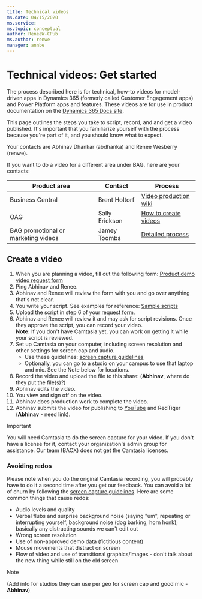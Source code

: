 ```yaml
---
title: Technical videos
ms.date: 04/15/2020
ms.service: 
ms.topic: conceptual
author: ReneeW-CPub
ms.author: renwe
manager: annbe
---
```


# Technical videos: Get started

The process described here is for technical, how-to videos for model-driven apps in Dynamics 365 (formerly called Customer Engagement apps) and Power Platform apps and features. These videos are for use in product documentation on the [Dynamics 365 Docs site](https://docs.microsoft.com/en-us/dynamics365/).

This page outlines the steps you take to script, record, and and get a video published. It's important that you familiarize yourself with the process because you're part of it, and you should know what to expect.

Your contacts are Abhinav Dhankar (abdhanka) and Renee Wesberry (renwe).

If you want to do a video for a different area under BAG, here are your contacts:

**Product area**              | **Contact**                                                 | **Process**
|----------------------------------|--------------------------------------------------------|----------------------|
| Business Central | Brent Holtorf | [Video production wiki](https://teams.microsoft.com/l/entity/com.microsoft.teamspace.tab.wiki/tab::902d4109-2ae1-4992-bde9-f36a3f5be3ad?context=%7B%22subEntityId%22%3A%22%7B%5C%22pageId%5C%22%3A2%2C%5C%22origin%5C%22%3A2%7D%22%2C%22channelId%22%3A%2219%3A06d2c862bf264c5c8ff2b2a82f6eb6cd%40thread.skype%22%7D&tenantId=72f988bf-86f1-41af-91ab-2d7cd011db47)
| OAG              | Sally Erickson| [How to create videos](https://nam06.safelinks.protection.outlook.com/?url=https%3A%2F%2Fmicrosoft.sharepoint.com%2Fteams%2FDynDoc%2FAXContentResources%2FSitePages%2FWriting%2520resources%2520%26%2520best%2520practices.aspx&data=02%7C01%7Crenwe%40microsoft.com%7C6dd77398614e4c4f2d5108d720b5e674%7C72f988bf86f141af91ab2d7cd011db47%7C1%7C0%7C637013837941871212&sdata=kmXUxDZMa3Obut1DbJT4lMYQKDVTRz3CohhYQi%2BlzNk%3D&reserved=0) |
| BAG promotional or marketing videos  | Jamey Toombs  | [Detailed process](https://microsoft.sharepoint.com/teams/Cloud_AI-Motion/SitePages/Alchemy-Video.aspx) |


## Create a video

1.	When you are planning a video, fill out the following form: [Product demo video request form](https://forms.office.com/Pages/ResponsePage.aspx?id=v4j5cvGGr0GRqy180BHbR9b5wR1zDLRMp9sYA_S9dMJURTJYNkNWR1FLRDNCV1FGSUNENEVPUkNMVi4u)
2.	Ping Abhinav and Renee. 
3.	Abhinav and Renee will review the form with you and go over anything that's not clear. 
4. You write your script. See examples for reference: [Sample scripts](tv-sample-scripts.md)
5. Upload the script in step 6 of your [request form](https://forms.office.com/Pages/ResponsePage.aspx?id=v4j5cvGGr0GRqy180BHbR9b5wR1zDLRMp9sYA_S9dMJURTJYNkNWR1FLRDNCV1FGSUNENEVPUkNMVi4u). 
6. Abhinav and Renee will review it and may ask for script revisions. Once they approve the script, you can record your video. <br>
    **Note:** If you don't have Camtasia yet, you can work on getting it while your script is reviewed.
4.	Set up Camtasia on your computer, including screen resolution and other settings for screen cap and audio. <br>
    - Use these guidelines: [screen capture guidelines](https://nam06.safelinks.protection.outlook.com/ap/w-59584e83/?url=https%3A%2F%2Fmicrosoft.sharepoint.com%2F%3Aw%3A%2Ft%2FAlchemy%2FEa8PejgWzWhCnrleOlx5SYABru5dTRwSukHKmxxBSMNwEg%3Fe%3DW6TebI&data=02%7C01%7Crenwe%40microsoft.com%7C94c11c2b93c94696b12d08d7dc8f98cd%7C72f988bf86f141af91ab2d7cd011db47%7C1%7C0%7C637220381621818780&sdata=1K1jVt3CDw7DveIE00cUfQvTubmthGuFFpaprfDB29M%3D&reserved=0)
    - Optionally, you can go to a studio on your campus to use that laptop and mic. See the Note below for locations. 
5.  Record the video and upload the file to this share: (**Abhinav**, where do they put the file(s)?)
6.	Abhinav edits the video. 
7.	You view and sign off on the video.
8.	Abhinav does production work to complete the video.
9.	Abhinav submits the video for publishing to [YouTube](https://www.youtube.com/channel/UCJGCg4rB3QSs8y_1FquelBQ) and RedTiger (**Abhinav** - need link).

> [!IMPORTANT]  
> You will need Camtasia to do the screen capture for your video. If you don't have a license for it, contact your organization's admin group for assistance. Our team (BACX) does not get the Camtasia licenses. 

### Avoiding redos
Please note when you do the original Camtasia recording, you will probably have to do it a second time after you get our feedback. You can avoid a lot of churn by following the [screen capture guidelines](https://nam06.safelinks.protection.outlook.com/ap/w-59584e83/?url=https%3A%2F%2Fmicrosoft.sharepoint.com%2F%3Aw%3A%2Ft%2FAlchemy%2FEa8PejgWzWhCnrleOlx5SYABru5dTRwSukHKmxxBSMNwEg%3Fe%3DW6TebI&data=02%7C01%7Crenwe%40microsoft.com%7C94c11c2b93c94696b12d08d7dc8f98cd%7C72f988bf86f141af91ab2d7cd011db47%7C1%7C0%7C637220381621818780&sdata=1K1jVt3CDw7DveIE00cUfQvTubmthGuFFpaprfDB29M%3D&reserved=0). Here are some common things that cause redos:

- Audio levels and quality
- Verbal flubs and surprise background noise (saying "um", repeating or interrupting yourself, background noise (dog barking, horn honk); basically any distracting sounds we can't edit out
- Wrong screen resolution
- Use of non-approved demo data (fictitious content)
- Mouse movements that distract on screen
- Flow of video and use of transitional graphics/images - don't talk about the new thing while still on the old screen

> [!NOTE] 
> (Add info for studios they can use per geo for screen cap and good mic - **Abhinav**)

